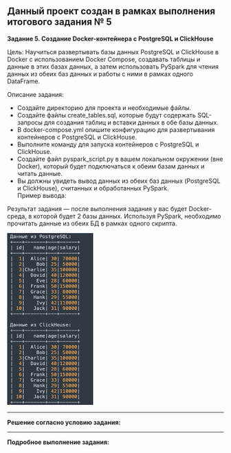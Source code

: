 **Данный проект создан в рамках выполнения итогового задания № 5**
---
**Задание 5. Создание Docker-контейнера с PostgreSQL и ClickHouse**

Цель: Научиться развертывать базы данных PostgreSQL и ClickHouse в Docker с использованием Docker Compose, создавать таблицы и данные в этих базах данных, а затем использовать PySpark для чтения данных из обеих баз данных и работы с ними в рамках одного DataFrame.

Описание задания: <br>
*	Создайте директорию для проекта и необходимые файлы.
*	Создайте файлы create_tables.sql, которые будут содержать SQL-запросы для создания таблиц и вставки данных в обе базы данных.
*	В docker-compose.yml опишите конфигурацию для развертывания контейнеров с PostgreSQL и ClickHouse.
*	Выполните команду для запуска контейнеров с PostgreSQL и ClickHouse.
*	Создайте файл pyspark_script.py в вашем локальном окружении (вне Docker), который будет подключаться к обеим базам данных и читать данные.
*	Вы должны увидеть вывод данных из обеих баз данных (PostgreSQL и ClickHouse), считанных и обработанных PySpark. <br>
Пример вывода: 
 

Результат задания — после выполнения задания у вас будет Docker-среда, в которой будет 2 базы данных. Используя PySpark, необходимо прочитать данные из обеих БД в рамках одного скрипта.

<img src="https://github.com/Mahach22/final_attestation/blob/main/5/0.primer.png" width="200" height="400">


---

**Решение согласно условию задания:** <br>




---

**Подробное выполнение задания:** <br>

